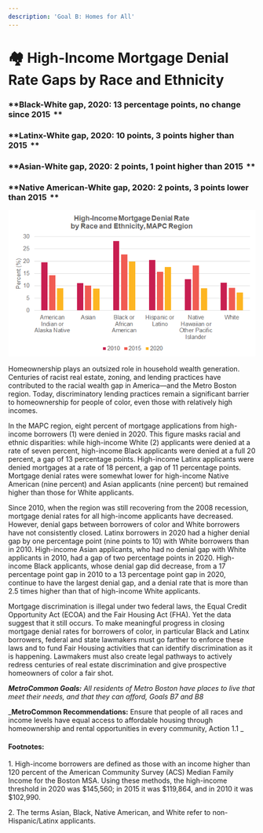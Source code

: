 ```yaml
---
description: 'Goal B: Homes for All'
---
```


# 🏘 High-Income Mortgage Denial Rate Gaps by Race and Ethnicity

### **Black-White gap, 2020: 13 percentage points, no change since 2015  **

### **Latinx-White gap, 2020: 10 points, 3 points higher than 2015  **

### **Asian-White gap, 2020: 2 points, 1 point higher than 2015  **

### **Native American-White gap, 2020: 2 points, 3 points lower than 2015  **

![](<.gitbook/assets/image (3).png>)

Homeownership plays an outsized role in household wealth generation. Centuries of racist real estate, zoning, and lending practices have contributed to the racial wealth gap in America—and the Metro Boston region. Today, discriminatory lending practices remain a significant barrier to homeownership for people of color, even those with relatively high incomes.

In the MAPC region, eight percent of mortgage applications from high-income borrowers (1) were denied in 2020. This figure masks racial and ethnic disparities: while high-income White (2) applicants were denied at a rate of seven percent, high-income Black applicants were denied at a full 20 percent, a gap of 13 percentage points. High-income Latinx applicants were denied mortgages at a rate of 18 percent, a gap of 11 percentage points. Mortgage denial rates were somewhat lower for high-income Native American (nine percent) and Asian applicants (nine percent) but remained higher than those for White applicants.  &#x20;

Since 2010, when the region was still recovering from the 2008 recession, mortgage denial rates for all high-income applicants have decreased. However, denial gaps between borrowers of color and White borrowers have not consistently closed. Latinx borrowers in 2020 had a higher denial gap by one percentage point (nine points to 10) with White borrowers than in 2010. High-income Asian applicants, who had no denial gap with White applicants in 2010, had a gap of two percentage points in 2020. High-income Black applicants, whose denial gap did decrease, from a 17 percentage point gap in 2010 to a 13 percentage point gap in 2020, continue to have the largest denial gap, and a denial rate that is more than 2.5 times higher than that of high-income White applicants.&#x20;

Mortgage discrimination is illegal under two federal laws, the Equal Credit Opportunity Act (ECOA) and the Fair Housing Act (FHA). Yet the data suggest that it still occurs. To make meaningful progress in closing mortgage denial rates for borrowers of color, in particular Black and Latinx borrowers, federal and state lawmakers must go farther to enforce these laws and to fund Fair Housing activities that can identify discrimination as it is happening. Lawmakers must also create legal pathways to actively redress centuries of real estate discrimination and give prospective homeowners of color a fair shot.&#x20;

_**MetroCommon Goals:** All residents of Metro Boston have places to live that meet their needs, and that they can afford, Goals B7 and B8_

_**MetroCommon Recommendations:** Ensure that people of all races and income levels have equal access to affordable housing through homeownership and rental opportunities in every community, Action 1.1 _

#### Footnotes:

1\. High-income borrowers are defined as those with an income higher than 120 percent of the American Community Survey (ACS) Median Family Income for the Boston MSA. Using these methods, the high-income threshold in 2020 was $145,560; in 2015 it was $119,864, and in 2010 it was $102,990.&#x20;

2\. The terms Asian, Black, Native American, and White refer to non-Hispanic/Latinx applicants.  &#x20;

